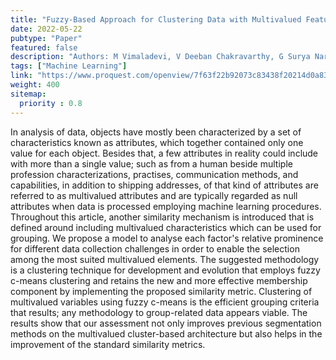 ```yaml
---
title: "Fuzzy-Based Approach for Clustering Data with Multivalued Features"
date: 2022-05-22
pubtype: "Paper"
featured: false
description: "Authors: M Vimaladevi, V Deeban Chakravarthy, G Surya Narayana, Asadi Srinivasulu"
tags: ["Machine Learning"]
link: "https://www.proquest.com/openview/7f63f22b92073c83438f20214d0a83ba/1?pq-origsite=gscholar&cbl=2034344"
weight: 400
sitemap:
  priority : 0.8
---
```

In analysis of data, objects have mostly been characterized by a set of characteristics known as attributes, which together contained only one value for each object. Besides that, a few attributes in reality could include with more than a single value; such as from a human beside multiple profession characterizations, practises, communication methods, and capabilities, in addition to shipping addresses, of that kind of attributes are referred to as multivalued attributes and are typically regarded as null attributes when data is processed employing machine learning procedures. Throughout this article, another similarity mechanism is introduced that is defined around including multivalued characteristics which can be used for grouping. We propose a model to analyse each factor's relative prominence for different data collection challenges in order to enable the selection among the most suited multivalued elements. The suggested methodology is a clustering technique for development and evolution that employs fuzzy c-means clustering and retains the new and more effective membership component by implementing the proposed similarity metric. Clustering of multivalued variables using fuzzy c-means is the efficient grouping criteria that results; any methodology to group-related data appears viable. The results show that our assessment not only improves previous segmentation methods on the multivalued cluster-based architecture but also helps in the improvement of the standard similarity metrics.
